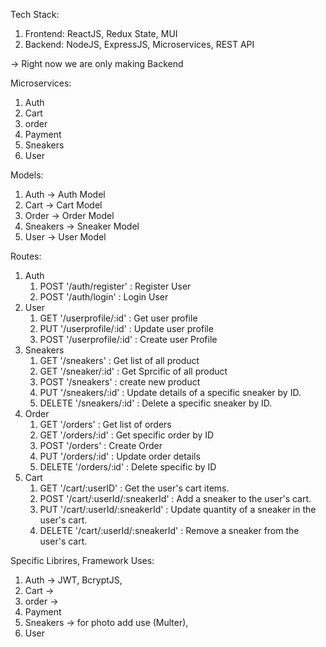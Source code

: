 Tech Stack:
1. Frontend: ReactJS, Redux State, MUI
2. Backend: NodeJS, ExpressJS, Microservices, REST API

-> Right now we are only making Backend

Microservices:
1. Auth
2. Cart
3. order
4. Payment
5. Sneakers
6. User

Models:
1. Auth -> Auth Model
2. Cart -> Cart Model
3. Order -> Order Model
4. Sneakers -> Sneaker Model
5. User -> User Model

Routes:
1. Auth
   1. POST '/auth/register' :  Register User
   2. POST '/auth/login' : Login User
2. User
   1. GET '/userprofile/:id' : Get user profile
   2. PUT '/userprofile/:id' : Update user profile
   3. POST '/userprofile/:id' : Create user Profile
3. Sneakers
   1. GET '/sneakers' : Get list of all product
   2. GET '/sneaker/:id' : Get Sprcific of all product
   3. POST '/sneakers' : create new product
   4. PUT '/sneakers/:id' : Update details of a specific sneaker by ID.
   5. DELETE '/sneakers/:id' : Delete a specific sneaker by ID.
4. Order
   1. GET '/orders' : Get list of orders
   2. GET '/orders/:id' : Get specific order by ID
   3. POST '/orders' : Create Order
   4. PUT '/orders/:id' : Update order details
   5. DELETE '/orders/:id' : Delete specific by ID
5. Cart
   1. GET '/cart/:userID' : Get the user's cart items.
   2. POST '/cart/:userId/:sneakerId' : Add a sneaker to the user's cart.
   3. PUT '/cart/:userId/:sneakerId' : Update quantity of a sneaker in the user's cart.
   4. DELETE '/cart/:userId/:sneakerId' : Remove a sneaker from the user's cart.


Specific Librires, Framework Uses:
1. Auth -> JWT, BcryptJS, 
2. Cart -> 
3. order ->
4. Payment
5. Sneakers -> for photo add use (Multer), 
6. User
